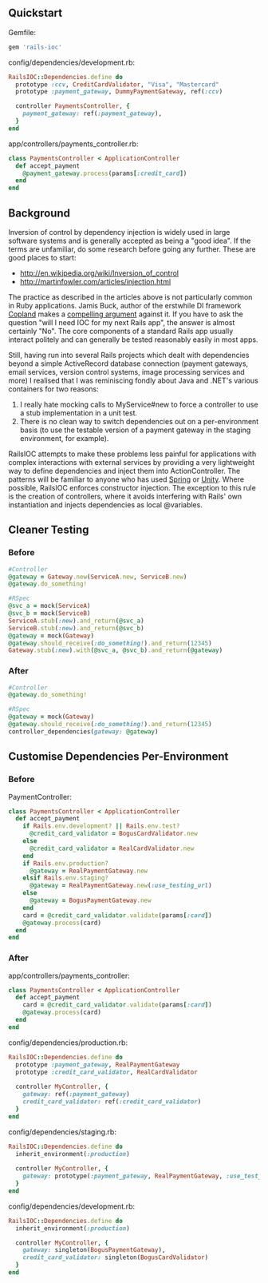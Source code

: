 ## Quickstart

Gemfile:

  ```ruby
  gem 'rails-ioc'
  ```

config/dependencies/development.rb:

  ```ruby
  RailsIOC::Dependencies.define do     
    prototype :ccv, CreditCardValidator, "Visa", "Mastercard"
    prototype :payment_gateway, DummyPaymentGateway, ref(:ccv)
  
    controller PaymentsController, {
      payment_gateway: ref(:payment_gateway),
    }
  end   
  ```
    
app/controllers/payments_controller.rb:

  ```ruby
  class PaymentsController < ApplicationController
    def accept_payment
      @payment_gateway.process(params[:credit_card])
    end
  end
  ```

## Background

Inversion of control by dependency injection is widely used in large software systems and is generally accepted as being a "good idea". If the terms are unfamiliar, do some research before going any further. These are good places to start: 

- http://en.wikipedia.org/wiki/Inversion_of_control
- http://martinfowler.com/articles/injection.html

The practice as described in the articles above is not particularly common in Ruby applications. Jamis Buck, author of the erstwhile DI framework [Copland](http://copland.rubyforge.org) makes a [compelling argument](http://weblog.jamisbuck.org/2008/11/9/legos-play-doh-and-programming) against it. If you have to ask the question "will I need IOC for my next Rails app", the answer is almost certainly "No". The core components of a standard Rails app usually interact politely  and can generally be tested reasonably easily in most apps.

Still, having run into several Rails projects which dealt with dependencies beyond a simple ActiveRecord database connection (payment gateways, email services, version control systems, image processing services and more) I realised that I was reminiscing fondly about Java and .NET's various containers for two reasons:

1. I really hate mocking calls to MyService#new to force a controller to use a stub implementation in a unit test.
2. There is no clean way to switch dependencies out on a per-environment basis (to use the testable version of a payment gateway in the staging environment, for example).

RailsIOC attempts to make these problems less painful for applications with complex interactions with external services by providing a very lightweight way to define dependencies and inject them into ActionController. The patterns will be familiar to anyone who has used [Spring](http://www.springsource.org/documentation) or [Unity](http://msdn.microsoft.com/en-us/library/dd203319.aspx). Where possible, RailsIOC enforces constructor injection. The exception to this rule is the creation of controllers, where it avoids interfering with Rails' own instantiation and injects dependencies as local @variables.

## Cleaner Testing
### Before
    
  ```ruby
  #Controller
  @gateway = Gateway.new(ServiceA.new, ServiceB.new)
  @gateway.do_something!
  
  #RSpec
  @svc_a = mock(ServiceA)
  @svc_b = mock(ServiceB)
  ServiceA.stub(:new).and_return(@svc_a)
  ServiceB.stub(:new).and_return(@svc_b)
  @gateway = mock(Gateway)
  @gateway.should_receive(:do_something!).and_return(12345)
  Gateway.stub(:new).with(@svc_a, @svc_b).and_return(@gateway)
  ```

### After

  ```ruby
  #Controller
  @gateway.do_something!
  
  #RSpec
  @gateway = mock(Gateway)
  @gateway.should_receive(:do_something!).and_return(12345)
  controller_dependencies(gateway: @gateway)
  ```

## Customise Dependencies Per-Environment
### Before

PaymentController:
    
  ```ruby
  class PaymentsController < ApplicationController
    def accept_payment
      if Rails.env.development? || Rails.env.test?
        @credit_card_validator = BogusCardValidator.new
      else
        @credit_card_validator = RealCardValidator.new
      end
      if Rails.env.production? 
        @gateway = RealPaymentGateway.new
      elsif Rails.env.staging? 
        @gateway = RealPaymentGateway.new(:use_testing_url)
      else
        @gateway = BogusPaymentGateway.new
      end
      card = @credit_card_validator.validate(params[:card])
      @gateway.process(card)
    end
  end
  ```

### After


app/controllers/payments_controller:

  ```ruby
  class PaymentsController < ApplicationController
    def accept_payment    
      card = @credit_card_validator.validate(params[:card])
      @gateway.process(card)
    end
  end
  ```
    
config/dependencies/production.rb:

  ```ruby
  RailsIOC::Dependencies.define do
    prototype :payment_gateway, RealPaymentGateway
    prototype :credit_card_validator, RealCardValidator
    
    controller MyController, {
      gateway: ref(:payment_gateway)
      credit_card_validator: ref(:credit_card_validator)
    }
  end
  ```
        
config/dependencies/staging.rb:

  ```ruby
  RailsIOC::Dependencies.define do
    inherit_environment(:production)
    
    controller MyController, {
      gateway: prototype(:payment_gateway, RealPaymentGateway, :use_test_url)
    }
  end
  ```
    
config/dependencies/development.rb:

  ```ruby
  RailsIOC::Dependencies.define do
    inherit_environment(:production)
  
    controller MyController, {
      gateway: singleton(BogusPaymentGateway),
      credit_card_validator: singleton(BogusCardValidator)
    }
  end
  ```